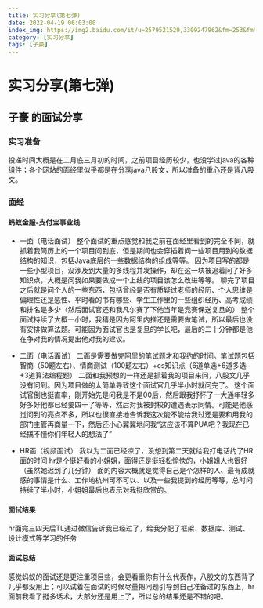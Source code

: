 ```yaml
---
title: 实习分享(第七弹)
date: 2022-04-19 06:03:00
index_img: https://img2.baidu.com/it/u=2579521529,3309247962&fm=253&fmt=auto&app=138&f=JPEG?w=799&h=500
category: [实习分享]
tags: [子豪]
---
```


# 实习分享(第七弹)


## 子豪 的面试分享

### 实习准备
投递时间大概是在二月底三月初的时间，之前项目经历较少，也没学过java的各种组件；各个网站的面经里似乎都是在分享java八股文，所以准备的重心还是背八股文。

### 面经
#### 蚂蚁金服-支付宝事业线
+ 一面（电话面试）
整个面试的重点感觉和我之前在面经里看到的完全不同，就抓着我简历上的一个项目问到底，但是期间也会穿插着问一些项目用到的数据结构的知识，包括Java底层的一些数据结构的组成等等。
因为项目写的都是一些小型项目，没涉及到大量的多线程并发操作，却在这一块被追着问了好多知识点，大概是问我如果要做成一个上线的项目该怎么改进等等。
聊完了项目之后就是问个人的一些东西，包括曾经是否有质疑过老师的经历、个人思维是偏理性还是感性、平时看的书有哪些、学生工作里的一些组织经历、高考成绩和排名是多少（然后面试官还和我凡尔赛了下他当年是竞赛保送复旦的）
整个面试持续了大概一小时，我猜是因为阿里内推还是需要做笔试，所以最后也没有安排做算法题。可能因为面试官也是复旦的学长吧，最后的二十分钟都是他在争对我的情况提出他对我的建议。

+ 二面（电话面试）
二面是需要做完阿里的笔试题才和我约的时间。笔试题包括智商（50题左右）、情商测试（100题左右）+cs知识点（6道单选+6道多选+3道算法编程题）
二面和我预想的一样还是抓着我的项目来问，八股文几乎没有问到。因为项目做的太简单导致这个面试官几乎半小时就问完了。
这个面试官倒也挺直率，刚开始先是问我是不是00后，然后跟我抒怀了一大通年轻多好多好他都已经要四十了等等，然后对我被封校的遭遇表示同情。可能是他感觉问到的亮点不多，所以也很直接地告诉我这次能不能给我过还是要和用我的部门主管再商量一下，然后还小心翼翼地问我“这应该不算PUA吧？我现在已经搞不懂你们年轻人的想法了”

+ HR面（视频面试）
我以为二面已经凉了，没想到第二天就给我打电话约了HR面的时间
hr是个挺好看的小姐姐，面得还是挺轻松愉快的，小姐姐人也很好（虽然她迟到了几分钟）
面的内容大概就是觉得自己是个怎样的人、最有成就感的事情是什么、工作地杭州可不可以、以及一些我提到的经历等等，总时间持续了半小时，小姐姐最后也表示对我挺欣赏的。

#### 面试结果
hr面完三四天后TL通过微信告诉我已经过了，给我分配了框架、数据库、测试、设计模式等学习的任务

#### 面试总结
感觉蚂蚁的面试还是更注重项目些，会更看重你有什么代表作，八股文的东西背了几乎都没用上；可以试着在面试的时候尽量把问题引导到自己准备过的东西上，hr面前我看了挺多话术，大部分还是用上了，所以总的结果还是不错的吧。